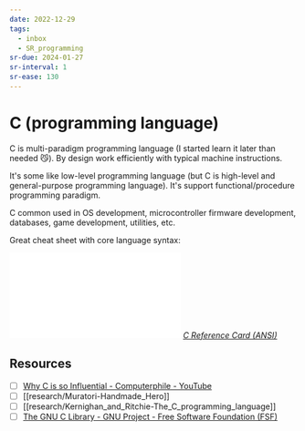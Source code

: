 ```yaml
---
date: 2022-12-29
tags:
  - inbox
  - SR_programming
sr-due: 2024-01-27
sr-interval: 1
sr-ease: 130
---
```


# C (programming language)

C is multi-paradigm programming language (I started learn it later than needed
😼). By design work efficiently with typical machine instructions.

It\'s some like low-level programming language (but C is high-level and
general-purpose programming language). It's support functional/procedure
programming paradigm.

C common used in OS development, microcontroller firmware development,
databases, game development, utilities, etc.

Great cheat sheet with core language syntax:

![](./img/C_Reference_Card_ANSI.v2.2.pdf)
_[C Reference Card (ANSI)](https://www.math.brown.edu/johsilve/ReferenceCards/CRefCard.v2.2.pdf)_

## Resources

- [ ] [Why C is so Influential - Computerphile - YouTube](https://www.youtube.com/watch?v=ci1PJexnfNE)
- [ ] [[research/Muratori-Handmade_Hero]]
- [ ] [[research/Kernighan_and_Ritchie-The_C_programming_language]]
- [ ] [The GNU C Library - GNU Project - Free Software Foundation (FSF)](https://www.gnu.org/software/libc/manual/)
